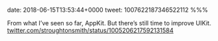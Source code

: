 date: 2018-06-15T13:53:44+0000
tweet: 1007622187346522112
%%%

From what I’ve seen so far, AppKit. But there’s still time to improve UIKit. [twitter.com/stroughtonsmith/status/1005206217592131584](https://twitter.com/stroughtonsmith/status/1005206217592131584)
